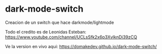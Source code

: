 # dark-mode-switch
 Creacion de un switch que hace darkmode/lightmode
 
 Todo el credito es de Leonidas Esteban: https://www.youtube.com/channel/UCLsSfk2x6p3XvlknDi39zCQ

Ve la version en vivo aqui:  https://domakedev.github.io/dark-mode-switch/
